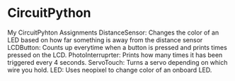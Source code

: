
# CircuitPython
My CircuitPyhton Assignments
DistanceSensor: Changes the color of an LED based on how far something 
is away from the distance sensor
LCDButton: Counts up everytime when a button is pressed and prints times pressed on the LCD. 
PhotoInterruprter: Prints how many times it has been triggered every 4 seconds.
ServoTouch: Turns a servo depending on which wire you hold.
LED: Uses neopixel to change color of an onboard LED. 
